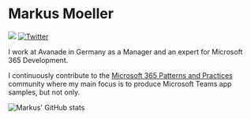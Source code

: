 # Markus Moeller

[![](https://img.shields.io/badge/Microsoft-MVP-blue)](https://mvp.microsoft.com/en-us/PublicProfile/5004617?fullName=Markus%20M%C3%B6ller)
[![Twitter](https://img.shields.io/badge/%40MarkusMoeller-Twitter-%231DA1F2)](https://www.twitter.com/moeller2_0)

I work at Avanade in Germany as a Manager and an expert for Microsoft 365 Development. 

I continuously contribute to the [Microsoft 365 Patterns and Practices](https://aka.ms/m365pnp) community where my main focus is to produce Microsoft Teams app samples, but not only.


![Markus' GitHub stats](https://github-readme-stats.vercel.app/api?username=mmsharepoint&show_icons=true&count_private=true)
